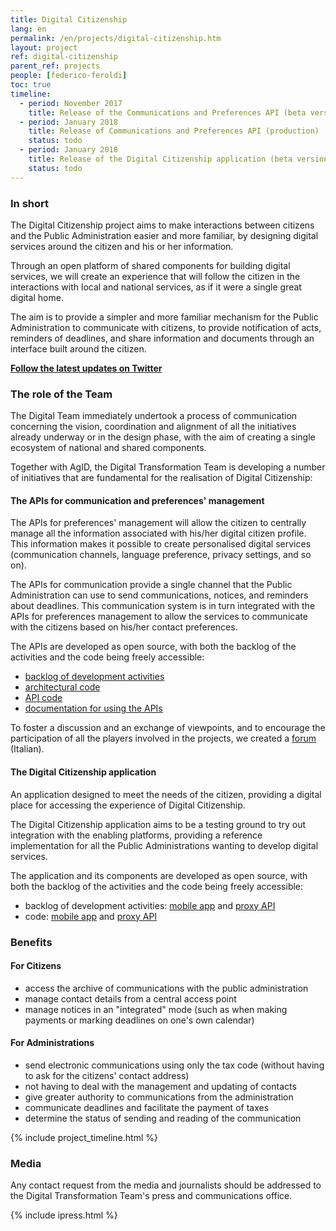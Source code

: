 ```yaml
---
title: Digital Citizenship
lang: en
permalink: /en/projects/digital-citizenship.htm
layout: project
ref: digital-citizenship
parent_ref: projects
people: [federico-feroldi]
toc: true
timeline:
  - period: November 2017
    title: Release of the Communications and Preferences API (beta version)
  - period: January 2018
    title: Release of Communications and Preferences API (production)
    status: todo
  - period: January 2018
    title: Release of the Digital Citizenship application (beta version)
    status: todo
---
```


### In short

The Digital Citizenship project aims to make interactions between citizens and the
Public Administration easier and more familiar, by designing digital services
around the citizen and his or her information.

Through an open platform of shared components for building
digital services, we will create an experience that will follow the citizen
in the interactions with local and national services, as if it were a single great digital home.

The aim is to provide a simpler and more familiar mechanism for the Public Administration to communicate with citizens, to provide notification of acts, reminders of deadlines, and share information and documents through an interface built around the citizen.

**[Follow the latest updates on Twitter](https://twitter.com/ITdigitalteam)**

### The role of the Team

The Digital Team immediately undertook a process of communication concerning
the vision, coordination and alignment of all the initiatives already underway or in
the design phase, with the aim of creating a single ecosystem of national and shared components.

Together with AgID, the Digital Transformation Team is developing a number
of initiatives that are fundamental for the realisation of Digital Citizenship:

#### The APIs for communication and preferences' management

The APIs for preferences' management will allow the citizen to centrally manage all the information associated with his/her digital citizen profile. This information makes it possible to create personalised digital
services (communication channels, language preference, privacy settings, and so on).

The APIs for communication provide a single channel that the Public
Administration can use to send communications, notices, and reminders about
deadlines. This communication system is in turn integrated with
the APIs for preferences management to allow the services to communicate with
the citizens based on his/her contact preferences.

The APIs are developed as open source, with both the backlog of the activities
and the code being freely accessible:

*   [backlog of development activities](https://www.pivotaltracker.com/n/projects/2088623)
*   [architectural code](https://github.com/teamdigitale/digital-citizenship)
*   [API code](https://github.com/teamdigitale/digital-citizenship-functions)
*   [documentation for using the APIs](https://teamdigitale.github.io/digital-citizenship/)

To foster a discussion and an exchange of viewpoints, and to encourage the participation
of all the players involved in the projects, we created a [forum](https://forum.italia.it/c/piano-triennale/piattaforme-abilitanti) (Italian).

#### The Digital Citizenship application

An application designed to meet the needs of the citizen, providing a
digital place for accessing the experience of Digital Citizenship.

The Digital Citizenship application aims to be a testing ground
to try out integration with the enabling platforms, providing a reference implementation for all the Public Administrations wanting to develop digital services.

The application and its components are developed as open source, with both the backlog of the activities and the code being freely accessible:

*   backlog of development activities: [mobile app](https://www.pivotaltracker.com/n/projects/2048617)
    and [proxy API](https://www.pivotaltracker.com/n/projects/2116794)
*   code: [mobile app](https://github.com/teamdigitale/italia-app)
    and [proxy API](https://github.com/teamdigitale/italia-backend)

### Benefits

#### For Citizens

* access the archive of communications with the public administration
* manage contact details from a central access point
* manage notices in an "integrated" mode (such as when making payments or marking
deadlines on one's own calendar)

#### For Administrations

* send electronic communications using only the tax code (without having to ask for the citizens' contact address)
* not having to deal with the management and updating of contacts
* give greater authority to communications from the administration  
* communicate deadlines and facilitate the payment of taxes
* determine the status of sending and reading of the communication

{% include project_timeline.html %}

### Media

Any contact request from the media and journalists should be addressed to the Digital Transformation Team's press and communications office.

{% include ipress.html %}
<div id="content-ipress" data-key="01e87bed-f52e-4d6d-af32-c4ea59fd300a" data-lang="en" data-size="100" data-tag="5"></div>
<script type="text/javascript" src="/js/ipress.js"></script>
